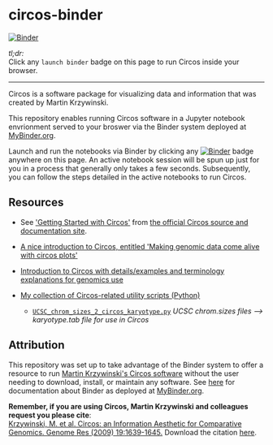 # circos-binder

[![Binder](https://mybinder.org/badge.svg)](https://mybinder.org/v2/gh/fomightez/circos-binder/master?filepath=index.ipynb)

*tl;dr:*  
Click any `launch binder` badge on this page to run Circos inside your browser.

------

Circos is a software package for visualizing data and information that was created by Martin Krzywinski. 

This repository enables running Circos software in a Jupyter notebook envrionment served to your broswer via the Binder system deployed at [MyBinder.org](https://mybinder.org/). 

Launch and run the notebooks via Binder by clicking any [![Binder](https://mybinder.org/badge.svg)](https://mybinder.org/v2/gh/fomightez/circos-binder/master?filepath=index.ipynb) badge anywhere on this page. An active notebook session will be spun up just for you in a process that generally only takes a few seconds. Subsequently, you can follow the steps detailed in the active notebooks to run Circos.

Resources
--------
* See ['Getting Started with Circos'](http://circos.ca/support/getting_started/) from [the official Circos source and documentation site](http://circos.ca/).

* [A nice introduction to Circos, entitled 'Making genomic data come alive with circos plots'](https://medium.com/@Marianattestad/a-treatise-on-making-circos-plots-from-genomic-data-7ff496849e0)

* [Introduction to Circos with details/examples and terminology explanations for genomics use](http://barc.wi.mit.edu/education/hot_topics/Circos/Circos.pdf)

* [My collection of Circos-related utility scripts (Python)](https://github.com/fomightez/sequencework/tree/master/circos-utilities)
  - [`UCSC_chrom_sizes_2_circos_karyotype.py`](https://github.com/fomightez/sequencework/blob/master/circos-utilities/UCSC_chrom_sizes_2_circos_karyotype.py) *UCSC chrom.sizes files --> karyotype.tab file for use in Circos*

Attribution
----------
This repository was set up to take advantage of the Binder system to offer a resource to run [Martin Krzywinski's Circos software](http://circos.ca/) without the user needing to download, install, or maintain any software. See [here](https://mybinder.readthedocs.io/en/latest/) for documentation about Binder as deployed at [MyBinder.org](https://mybinder.org/).

**Remember, if you are using Circos, Martin Krzywinski and colleagues request you please cite**:  
[Krzywinski, M. et al. Circos: an Information Aesthetic for Comparative Genomics. Genome Res (2009) 19:1639-1645.](http://genome.cshlp.org/content/early/2009/06/15/gr.092759.109.abstract)
Download the citation [here](https://genome.cshlp.org/citmgr?gca=genome;gr.092759.109v1).

